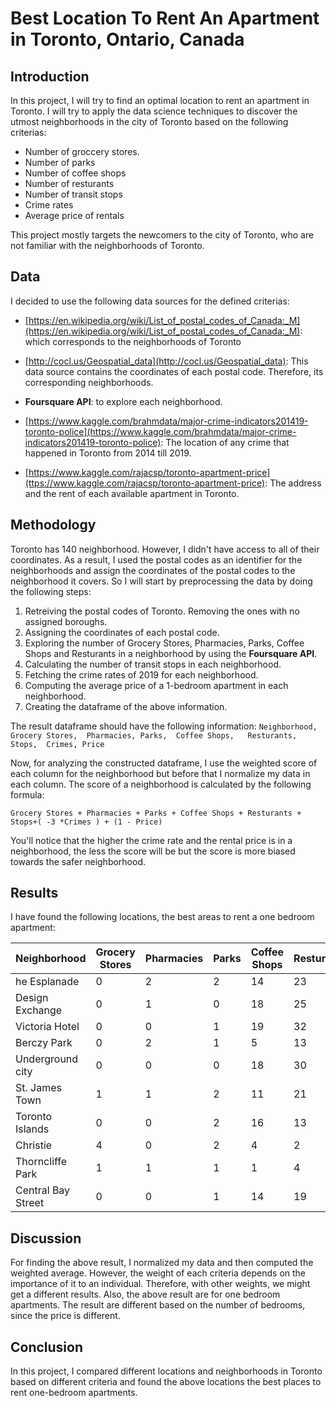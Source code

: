 # Best Location To Rent An Apartment in Toronto, Ontario, Canada

## Introduction 

In this project, I will try to find an optimal location to rent an apartment in Toronto. I will try to apply the data science techniques to discover the utmost neighborhoods in the city of Toronto based on the following criterias:

 * Number of groccery stores.
* Number of parks	
* Number of coffee shops	
* Number of resturants	
* Number of transit stops	
* Crime rates	
* Average price of rentals 

This project mostly targets the newcomers to the city of Toronto, who are not familiar with the neighborhoods of Toronto.

## Data

I decided to use the following data sources for the defined criterias:

* [https://en.wikipedia.org/wiki/List_of_postal_codes_of_Canada:_M](https://en.wikipedia.org/wiki/List_of_postal_codes_of_Canada:_M): which corresponds to the neighborhoods of Toronto

* [http://cocl.us/Geospatial_data](http://cocl.us/Geospatial_data): This data source contains the coordinates of each postal code. Therefore, its corresponding neighborhoods.
* **Foursquare API**: to explore each neighborhood.
* [https://www.kaggle.com/brahmdata/major-crime-indicators201419-toronto-police](https://www.kaggle.com/brahmdata/major-crime-indicators201419-toronto-police): The location of any crime that happened in Toronto from 2014 till 2019.
* [https://www.kaggle.com/rajacsp/toronto-apartment-price](ttps://www.kaggle.com/rajacsp/toronto-apartment-price): The address and the rent of each available apartment in Toronto.

## Methodology

Toronto has 140 neighborhood. However, I didn't have access to all of their coordinates. As a result, I used the postal codes as an identifier for the neighborhoods and assign the coordinates of the postal codes to the neighborhood it covers. So I will start by preprocessing the data by doing the following steps:

1. Retreiving the postal codes of Toronto. Removing the ones with no assigned boroughs.
2. Assigning the coordinates of each postal code.
3. Exploring the number of Grocery Stores, Pharmacies, Parks, Coffee Shops and	Resturants in a neighborhood by using the **Foursquare API**.
4. Calculating the number of transit stops in each neighborhood.
5. Fetching the crime rates of 2019 for each neighborhood.
6. Computing the average price of a 1-bedroom apartment in each neighborhood.
7. Creating the dataframe of the above information.

The result dataframe should have the following information:
`Neighborhood, Grocery Stores,	Pharmacies,	Parks,	Coffee Shops,	Resturants,	Stops,	Crimes,	Price`

Now, for analyzing the constructed dataframe, I use the weighted score of each column for the neighborhood but before that I normalize my data in each column. The score of a neighborhood is calculated by the following formula:

`Grocery Stores	+ Pharmacies + Parks + Coffee Shops + Resturants + Stops+( -3 *Crimes ) + (1 - Price)`

You'll notice that the higher the crime rate and the rental price is in a neighborhood, the less the score will be but the score is more biased towards the safer neighborhood.

## Results

I have found the following locations, the best areas to rent a one bedroom apartment:

Neighborhood | Grocery Stores |	Pharmacies | Parks | Coffee Shops | Resturants | Stops | Crimes | Price
------------ | ------------- | ----------- | ------| ------------ | ---------- | ---------- | ---------- | ----------
he Esplanade | 0 | 2 | 2 | 14 | 23 | 9 | 511 | 2412.500000
Design Exchange | 0 | 1 | 0 | 18 | 25 | 4 | 297 | 1250.000000
Victoria Hotel | 0 | 0 | 1 | 19 | 32 | 19 | 828 | 2427.142857
Berczy Park | 0 | 2 | 1 | 5 | 13 | 24 | 487 | 2393.750000
Underground city | 0 | 0 | 0 | 18 | 30 | 3 | 351 | 1892.857143
St. James Town | 1 | 1 | 2 | 11 | 21 | 29 | 2654 | 1993.608696
Toronto Islands | 0 | 0 | 2 | 16 | 13 | 16 | 1303 | 2335.373134
Christie | 4 | 0 | 2 | 4 | 2 | 110 | 2358 | 1733.900000
Thorncliffe Park | 1 | 1 | 1 | 1 | 4 | 67 | 1109 | 1200.000000
Central Bay Street | 0 | 0 | 1 | 14 | 19 | 26 | 1713 | 1916.263158

## Discussion

For finding the above result, I normalized my data and then computed the weighted average. However, the weight of each criteria depends on the importance of it to an individual. Therefore, with other weights, we might get a different results. Also, the above result are for one bedroom apartments. The result are different based on the number of bedrooms, since the price is different.

## Conclusion 

In this project, I compared different locations and neighborhoods in Toronto based on different criteria and found the above locations the best places to rent one-bedroom apartments. 
